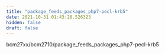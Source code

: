 ```yaml
---
title: "package_feeds_packages_php7-pecl-krb5"
date: 2021-10-31 01:43:28.526323
hidden: false
draft: false
---
```


bcm27xx/bcm2710/package_feeds_packages_php7-pecl-krb5

